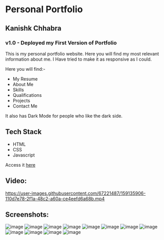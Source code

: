 # Personal Portfolio
## Kanishk Chhabra

### v1.0 - Deployed my First Version of Portfolio

This is my personal portfolio website. Here you will find my most relevant information about me. I Have tried to make it as responsive as I could.


Here you will find:-
- My Resume
- About Me
- Skills
- Qualifications
- Projects
- Contact Me

It also has Dark Mode for people who like the dark side.

## Tech Stack
* HTML
* CSS
* Javascript

Access it <a href = "https://kanishkchhabra.in/">here</a>

## Video: 

https://user-images.githubusercontent.com/67221487/159135906-110d7e78-2f1a-48c2-a60a-ce4eefd6a68b.mp4

## Screenshots: 

![image](https://user-images.githubusercontent.com/67221487/159136025-5b636035-3452-4140-96cf-14f0bda9a790.png)
![image](https://user-images.githubusercontent.com/67221487/159136031-5a3d7fb3-7ce6-4774-922d-e14743620af1.png)
![image](https://user-images.githubusercontent.com/67221487/159136048-c7fd80f6-4d31-4e6d-bc7d-f4067895f8a5.png)
![image](https://user-images.githubusercontent.com/67221487/159136043-e687e31d-120c-4e01-bd54-232a5a3139c2.png)
![image](https://user-images.githubusercontent.com/67221487/159136059-c65fc0ec-8ae2-4061-bcd9-0164c6df59fe.png)
![image](https://user-images.githubusercontent.com/67221487/159136069-ad604a4c-3e44-4366-abbf-4e1e2870fcdb.png)
![image](https://user-images.githubusercontent.com/67221487/159136080-5497c61b-00e7-49b1-9946-d84c9baba5d9.png)
![image](https://user-images.githubusercontent.com/67221487/159136090-76c0f96f-4aa7-4140-b958-1d31a433b508.png)
![image](https://user-images.githubusercontent.com/67221487/159136105-436e0797-419e-4796-9259-bd5f6ae635d9.png)
![image](https://user-images.githubusercontent.com/67221487/159136098-0f2990ff-510a-41d6-8a28-159002aeafc0.png)
![image](https://user-images.githubusercontent.com/67221487/159136109-27b6a8bd-e98e-4619-952c-536d39a4abce.png)
![image](https://user-images.githubusercontent.com/67221487/159136118-c4fd4b82-b30b-45f0-9f09-6c020078e3cc.png)

